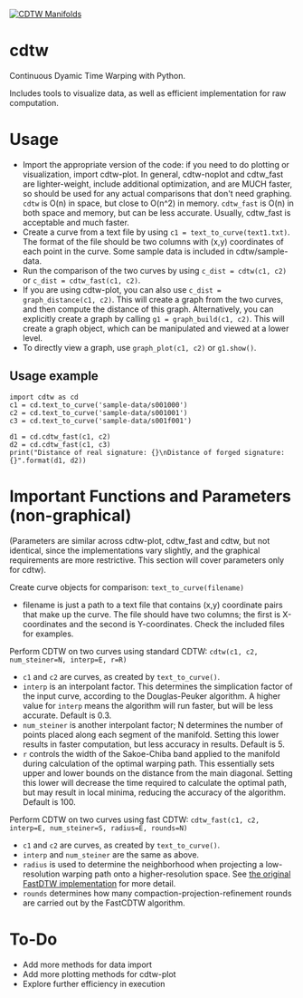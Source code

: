 <a href="databricks.com"><img src="https://i.imgur.com/mPcCDfT.png" title="CDTW Manifolds"></a>

# cdtw
Continuous Dyamic Time Warping with Python.
 
Includes tools to visualize data, as well as efficient implementation for raw computation.

# Usage
 - Import the appropriate version of the code: if you need to do plotting or visualization, import cdtw-plot. In general, cdtw-noplot and cdtw_fast are lighter-weight, include additional optimization, and are MUCH faster, so should be used for any actual comparisons that don't need graphing. `cdtw` is O(n) in space, but close to O(n^2) in memory. `cdtw_fast` is O(n) in both space and memory, but can be less accurate. Usually, cdtw_fast is acceptable and much faster.
 - Create a curve from a text file by using `c1 = text_to_curve(text1.txt)`. The format of the file should be two columns with (x,y) coordinates of each point in the curve. Some sample data is included in cdtw/sample-data.
 - Run the comparison of the two curves by using `c_dist = cdtw(c1, c2)` or `c_dist = cdtw_fast(c1, c2)`. 
 - If you are using cdtw-plot, you can also use `c_dist = graph_distance(c1, c2)`. This will create a graph from the two curves, and then compute the distance of this graph. Alternatively, you can explicitly create a graph by calling `g1 = graph_build(c1, c2)`. This will create a graph object, which can be manipulated and viewed at a lower level.
 - To directly view a graph, use `graph_plot(c1, c2)` or `g1.show()`.
 
## Usage example
```
import cdtw as cd
c1 = cd.text_to_curve('sample-data/s001000')
c2 = cd.text_to_curve('sample-data/s001001')
c3 = cd.text_to_curve('sample-data/s001f001')

d1 = cd.cdtw_fast(c1, c2)
d2 = cd.cdtw_fast(c1, c3)
print("Distance of real signature: {}\nDistance of forged signature: {}".format(d1, d2))
```

# Important Functions and Parameters (non-graphical)
(Parameters are similar across cdtw-plot, cdtw_fast and cdtw, but not identical, since the implementations vary slightly, and the graphical requirements are more restrictive. This section will cover parameters only for cdtw).

Create curve objects for comparison: `text_to_curve(filename)`
- filename is just a path to a text file that contains (x,y) coordinate pairs that make up the curve. The file should have two columns; the first is X-coordinates and the second is Y-coordinates. Check the included files for examples.

Perform CDTW on two curves using standard CDTW: `cdtw(c1, c2, num_steiner=N, interp=E, r=R)`
- `c1` and `c2` are curves, as created by `text_to_curve()`.
- `interp` is an interpolant factor. This determines the simplication factor of the input curve, according to the Douglas-Peuker algorithm. A higher value for `interp` means the algorithm will run faster, but will be less accurate. Default is 0.3.
- `num_steiner` is another interpolant factor; N determines the number of points placed along each segment of the manifold. Setting this lower results in faster computation, but less accuracy in results. Default is 5.
- `r` controls the width of the Sakoe-Chiba band applied to the manifold during calculation of the optimal warping path. This essentially sets upper and lower bounds on the distance from the main diagonal. Setting this lower will decrease the time required to calculate the optimal path, but may result in local minima, reducing the accuracy of the algorithm. Default is 100.

Perform CDTW on two curves using fast CDTW: `cdtw_fast(c1, c2, interp=E, num_steiner=S, radius=E, rounds=N)`
- `c1` and `c2` are curves, as created by `text_to_curve()`.
- `interp` and `num_steiner` are the same as above.
- `radius` is used to determine the neighborhood when projecting a low-resolution warping path onto a higher-resolution space. See [the original FastDTW implementation](https://github.com/rmaestre/FastDTW) for more detail.
- `rounds` determines how many compaction-projection-refinement rounds are carried out by the FastCDTW algorithm.

# To-Do
- Add more methods for data import
- Add more plotting methods for cdtw-plot
- Explore further efficiency in execution
